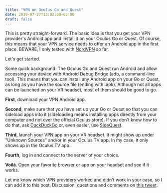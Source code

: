 ```yaml
---
title: "VPN on Oculus Go and Quest"
date: 2019-07-27T13:02:00+03:00
draft: false
---
```


This is pretty straight-forward. The basic idea is that you get your VPN provider's Android app and install it on your Oculus Go or Quest. Of course, this means that your VPN service needs to offer an Android app in the first place. BEWARE, I only tested with [NordVPN](https://nordvpn.com/) so far.

Let's get started.

Some quick background: The Oculus Go and Quest run Android and allow accessing your device with Android Debug Bridge (adb, a command-line tool). This means that you can install any Android app on your Go or Quest, as long as you have the source file (ending with .apk). Although not all apps can be launched on your VR headset, most of them should be good to go.

**First**, download your VPN Android app.

**Second**, make sure that you have set up your Go or Quest so that you can sideload apps into it (sideloading means installing apps directly from your computer and not over the official Oculus store). If you don't know how to do that, ask [DuckDuckGo](https://duckduckgo.com/) or, even easier, use [SideQuest](https://sidequestvr.com/).

**Third**, launch your VPN app on your VR headset. It might show up under "Unknown Sources" and/or in your Oculus TV app. In my case, it only shows up in the Oculus TV app.

**Fourth**, log in and connect to the server of your choice.

**Voilà**. Open your favorite browser or app on your headset and see if it works.

Let me know which VPN providers worked and didn't work in your case, so I can add it to this post. Discussion, questions and comments on [this tweet](https://twitter.com/canolcer/status/1155080790977515520).
